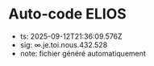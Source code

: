# Auto-code ELIOS
- ts: 2025-09-12T21:36:09.576Z
- sig: ∞.je.toi.nous.432.528
- note: fichier généré automatiquement
